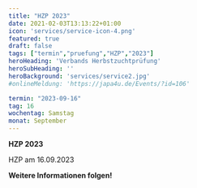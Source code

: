 ```yaml
---
title: "HZP 2023"
date: 2021-02-03T13:13:22+01:00
icon: 'services/service-icon-4.png'
featured: true
draft: false
tags: ["termin","pruefung","HZP","2023"]
heroHeading: 'Verbands Herbstzuchtprüfung'
heroSubHeading: ''
heroBackground: 'services/service2.jpg'
#onlineMeldung: 'https://japa4u.de/Events/?id=106'

termin: "2023-09-16"
tag: 16
wochentag: Samstag
monat: September
---
```


**HZP 2023**

HZP am 16.09.2023

**Weitere Informationen folgen!**
